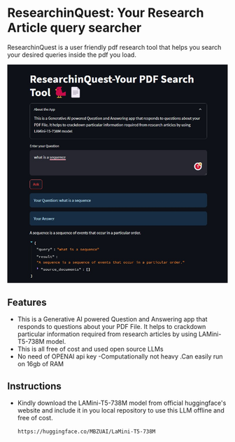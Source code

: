 # ResearchinQuest: Your Research Article query searcher

ResearchinQuest is a user friendly pdf research tool that helps you search your desired queries inside the pdf you load.

![](3.jpeg)

## Features

- This is a Generative AI powered Question and Answering app that responds to questions about your PDF File. It helps to crackdown particular information required from research articles by using LAMini-T5-738M model.
- This is all free of cost and used open source LLMs
- No need of OPENAI api key
-Computationally not heavy .Can easily run on 16gb of RAM


## Instructions
- Kindly download the LAMini-T5-738M model from official huggingface's website and include it in you local repository to use this LLM offline and free of cost.
  ```bash
  https://huggingface.co/MBZUAI/LaMini-T5-738M




